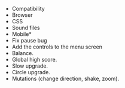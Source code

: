 * Compatibility
 * Browser
 * CSS
 * Sound files
 * Mobile*
* Fix pause bug
* Add the controls to the menu screen
* Balance.
* Global high score.
* Slow upgrade.
* Circle upgrade.
* Mutations (change direction, shake, zoom).



